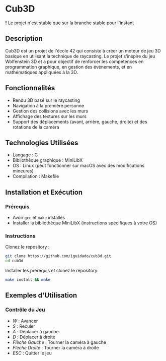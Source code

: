 # Cub3D

**!** Le projet n'est stable que sur la branche stable pour l'instant

## Description
Cub3D est un projet de l'école 42 qui consiste à créer un moteur de jeu 3D basique en utilisant la technique de raycasting. Le projet s'inspire du jeu Wolfenstein 3D et a pour objectif de renforcer les compétences en programmation graphique, en gestion des événements, et en mathématiques appliquées à la 3D.

## Fonctionnalités
- Rendu 3D basé sur le raycasting
- Navigation à la première personne
- Gestion des collisions avec les murs
- Affichage des textures sur les murs
- Support des déplacements (avant, arrière, gauche, droite) et des rotations de la caméra

## Technologies Utilisées
- Langage : C
- Bibliothèque graphique : MiniLibX
- OS : Linux (peut fonctionner sur macOS avec des modifications mineures)
- Compilation : Makefile

## Installation et Exécution

### Prérequis
- Avoir `gcc` et `make` installés
- Installer la bibliothèque MiniLibX (instructions spécifiques à votre OS)

### Instructions
Clonez le repository :
```bash
git clone https://github.com/iguidado/cub3d.git
cd cub3d
```

Installer les prerequis et clonez le repository:
```bash
make install && make
```

## Exemples d'Utilisation
### Contrôle du Jeu
- *W* : Avancer
- *S* : Reculer
- *A* : Déplacer à gauche
- *D* : Déplacer à droite
- *Flèche Gauche* : Tourner la caméra à gauche
- *Flèche Droite* : Tourner la caméra à droite
- *ESC* : Quitter le jeu
